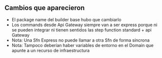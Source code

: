 ## Cambios que aparecieron
- El package name del builder base hubo que cambiarlo
- Los commands desde Api Gateway siempre van a ser express porque ni se pueden integrar ni tienen sentidos las step function standard + api Gateway
- Nota: Una Sfn Express no puede llamar a otra Sfn de forma síncrona
- Nota: Tampoco deberían haber variables de entorno en el Domain que apunte a un recurso de infraestructura